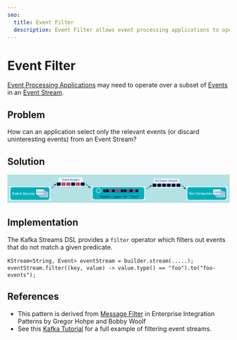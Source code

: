 ```yaml
---
seo:
  title: Event Filter
  description: Event Filter allows event processing applications to operate over a subset of Events in an Event Stream
---
```


# Event Filter
[Event Processing Applications](event-processing-application.md) may need to operate over a subset of [Events](../event/event.md) in an [Event Stream](../event-stream/event-stream.md).

## Problem
How can an application select only the relevant events (or discard uninteresting events) from an Event Stream?

## Solution
![event-filter](../img/event-filter.png)


## Implementation
The Kafka Streams DSL provides a `filter` operator which filters out events that do not match a given predicate.

```
KStream<String, Event> eventStream = builder.stream(.....);
eventStream.filter((key, value) -> value.type() == "foo").to("foo-events");
```

## References
* This pattern is derived from [Message Filter](https://www.enterpriseintegrationpatterns.com/patterns/messaging/Filter.html) in Enterprise Integration Patterns by Gregor Hohpe and Bobby Woolf
* See this [Kafka Tutorial](https://kafka-tutorials.confluent.io/filter-a-stream-of-events/ksql.html) for a full example of filtering event streams.


